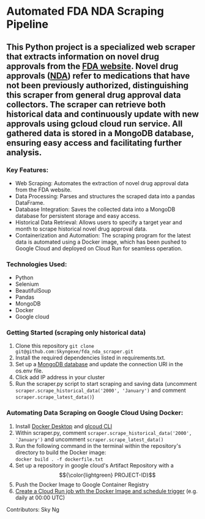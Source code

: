 # Automated FDA NDA Scraping Pipeline

## This Python project is a specialized web scraper that extracts information on novel drug approvals from the [FDA website](https://www.accessdata.fda.gov/scripts/cder/daf/). Novel drug approvals ([NDA](https://www.fda.gov/drugs/development-approval-process-drugs/novel-drug-approvals-fda#:~:text=Novel%20Drug%20Approvals%20at%20FDA%201%20Helping%20Guide,...%205%20Drug%20Approval%20Information%20%28CDER%20only%29%20)) refer to medications that have not been previously authorized, distinguishing this scraper from general drug approval data collectors. The scraper can retrieve both historical data and continuously update with new approvals using gcloud cloud run service. All gathered data is stored in a MongoDB database, ensuring easy access and facilitating further analysis.

### Key Features:
- Web Scraping: Automates the extraction of novel drug approval data from the FDA website.
- Data Processing: Parses and structures the scraped data into a pandas DataFrame.
- Database Integration: Saves the collected data into a MongoDB database for persistent storage and easy access.
- Historical Data Retrieval: Allows users to specify a target year and month to scrape historical novel drug approval data.
- Containerization and Automation: The scraping program for the latest data is automated using a Docker image, which has been pushed to Google Cloud and deployed on Cloud Run for seamless operation.
### Technologies Used:
- Python
- Selenium
- BeautifulSoup
- Pandas
- MongoDB
- Docker
- Google cloud 
### Getting Started (scraping only historical data) 
1. Clone this repository 
`git clone git@github.com:Skyngexe/fda_nda_scraper.git`
3. Install the required dependencies listed in requirements.txt.
4. Set up a [MongoDB database](https://www.mongodb.com/) and update the connection URI in the os.env file.
5. Click add IP address in your cluster 
6. Run the scraper.py script to start scraping and saving data  (uncomment `scraper.scrape_historical_data('2000', 'January')` and comment `scraper.scrape_latest_data()`)
   
### Automating Data Scraping on Google Cloud Using Docker: 
1. Install [Docker Desktop](https://www.docker.com/products/docker-desktop/) and [glcoud CLI](https://cloud.google.com/sdk/docs/install)
2. Within scraper.py, comment `scraper.scrape_historical_data('2000', 'January')` and uncomment `scraper.scrape_latest_data()` 
3. Run the following command in the terminal within the repository's directory to build the Docker image:  
`docker build . -f dockerfile.txt`
4. Set up a repository in google cloud's Artifact Repository with a $${\color{lightgreen} PROJECT-ID}$$
5. Push the Docker Image to Google Container Registry 
6. [Create a Cloud Run job wth the Docker Image and schedule trigger](https://cloud.google.com/artifact-registry/docs/docker/pushing-and-pulling#cred-helper) (e.g. daily at 00:00 UTC) 

Contributors:
Sky Ng 
